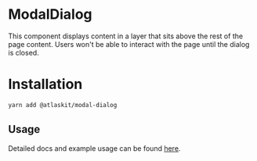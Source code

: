 # ModalDialog

This component displays content in a layer that sits above the rest of the page content. Users won't be able to interact with the page until the dialog is closed.

# Installation

```sh
yarn add @atlaskit/modal-dialog
```

## Usage

Detailed docs and example usage can be found [here](https://atlaskit.atlassian.com/packages/core/modal-dialog).

